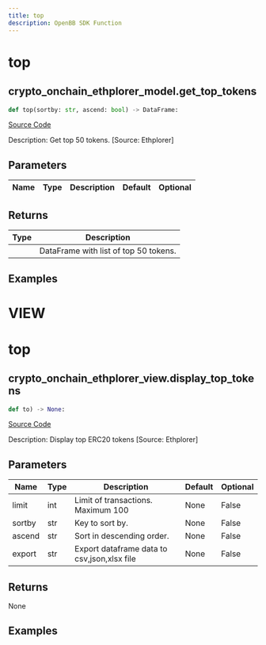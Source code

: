 ```yaml
---
title: top
description: OpenBB SDK Function
---
```

# top

## crypto_onchain_ethplorer_model.get_top_tokens

```python
def top(sortby: str, ascend: bool) -> DataFrame:
```
[Source Code](https://github.com/OpenBB-finance/OpenBBTerminal/tree/main/openbb_terminal/cryptocurrency/onchain/ethplorer_model.py#L267)

Description: Get top 50 tokens. [Source: Ethplorer]

## Parameters

| Name | Type | Description | Default | Optional |
| ---- | ---- | ----------- | ------- | -------- |

## Returns

| Type | Description |
| ---- | ----------- |
|  | DataFrame with list of top 50 tokens. |

## Examples




# VIEW

# top

## crypto_onchain_ethplorer_view.display_top_tokens

```python
def to) -> None:
```
[Source Code](https://github.com/OpenBB-finance/OpenBBTerminal/tree/main/openbb_terminal/decorators.py#L69)

Description: Display top ERC20 tokens [Source: Ethplorer]

## Parameters

| Name | Type | Description | Default | Optional |
| ---- | ---- | ----------- | ------- | -------- |
| limit | int | Limit of transactions. Maximum 100 | None | False |
| sortby | str | Key to sort by. | None | False |
| ascend | str | Sort in descending order. | None | False |
| export | str | Export dataframe data to csv,json,xlsx file | None | False |

## Returns

None

## Examples

